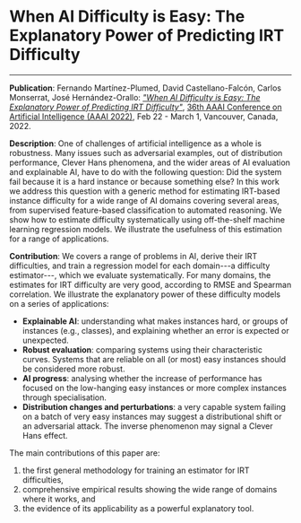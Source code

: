 # When AI Difficulty is Easy: The Explanatory Power of Predicting IRT Difficulty
---

**Publication**: Fernando Mart&iacute;nez-Plumed,  David Castellano-Falcón, Carlos Monserrat, Jos&eacute; Hern&aacute;ndez-Orallo: [*"When AI Difficulty is Easy:
The Explanatory Power of Predicting IRT Difficulty"*](),  [36th AAAI Conference on Artificial Intelligence (AAAI 2022)](https://aaai.org/Conferences/AAAI-22/), Feb 22 - March 1, Vancouver, Canada, 2022.

**Description**: One of challenges of artificial intelligence as a whole is robustness. Many issues such as adversarial examples, out of  distribution performance, Clever Hans phenomena, and the wider areas of AI evaluation and explainable AI, have to do  with the following question: Did the system fail because it is  a hard instance or because something else? In this work we address this question with a generic method for estimating IRT-based instance difficulty for a wide range of AI domains covering several areas, from supervised feature-based classification to automated reasoning. We show how to estimate difficulty systematically using off-the-shelf machine learning regression models. We illustrate the usefulness of this estimation for a range of applications.


**Contribution**: We covers a range of problems in AI, derive their IRT difficulties, and train a regression model for each domain---a difficulty estimator---, which we evaluate systematically. For many domains, the estimates for IRT difficulty are very good, according to RMSE and Spearman correlation.  We illustrate the explanatory power of these difficulty models on a series of applications:


* **Explainable AI**: understanding what makes instances hard, or groups of instances (e.g., classes), and explaining whether an error is expected or unexpected.
* **Robust evaluation**: comparing systems using their characteristic curves. Systems that are reliable on all (or most) easy instances should be considered more robust. 
* **AI progress**: analysing whether the increase of performance has focused on the low-hanging easy instances or more complex instances through specialisation. 
* **Distribution changes and perturbations**:  a very capable system failing on a batch of very easy instances may suggest a distributional shift or an adversarial attack. The inverse phenomenon may signal a Clever Hans effect.

The main contributions of this paper are: 

1. the first general methodology for training an estimator for IRT difficulties, 
2. comprehensive empirical results showing the wide range of domains where it works, and 
3. the evidence of its applicability as a powerful explanatory tool.
